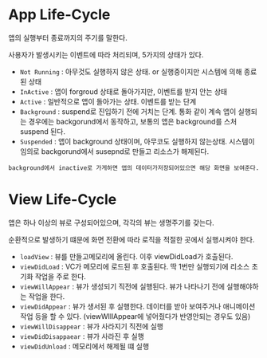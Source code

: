 # App Life-Cycle

앱의 실행부터 종료까지의 주기를 말한다.

사용자가 발생시키는 이벤트에 따라 처리되며, 5가지의 상태가 있다.

- `Not Running` : 아무것도 실행하지 않은 상태. or 실행중이지만 시스템에 의해 종료된 상태
- `InActive` : 앱이 forgroud 상태로 돌아가지만, 이벤트를 받지 안는 상태
- `Active` : 일반적으로 앱이 돌아가는 상태. 이벤트를 받는 단계
- `Background` : suspend로 진입하기 전에 거치는 단계. 통화 같이 계속 앱이 실행되는 경우에는 backgorund에서 동작하고, 보통의 앱은 background를 스처 suspend 된다.
- `Suspended` : 앱이 background 상태이며, 아무코도 실행하지 않는상태. 시스템이 임의로 backgorund에서 susepnd로 만들고 리소스가 해제된다.

```
background에서 inactive로 가게하면 앱의 데이터가저장되어있으면 해당 화면을 보여준다.
```

# View Life-Cycle

앱은 하나 이상의 뷰로 구성되어있으며, 각각의 뷰는 생명주기를 갖는다.

순환적으로 발생하기 떄문에 화면 전환에 따라 로직을 적절한 곳에서 실행시켜야 한다.

- `loadView` : 뷰를 만들고메모리에 올린다. 이후 viewDidLoad가 호출된다.
- `viewDidLoad` : VC가 메모리에 로드된 후 호출된다. 딱 1번만 실행되기에 리소스 초기화 작업을 주로 한다.
- `viewWillAppear` : 뷰가 생성되기 직전에 실행된다. 뷰가 나타나기 전에 실행해야하는 작업을 한다.
- `viewDidAppear` : 뷰가 생서된 후 실행한다. 데이터를 받아 보여주거나 애니메이션 작업 등을 할 수 있다. (viewWIllAppear에 넣어줬다가 반영안되는 경우도 있음)
- `viewWillDisappear` : 뷰가 사라지기 직전에 실행
- `viewDidDisappaear` : 뷰가 사라진 후 실행
- `viewDidUnload` : 메모리에서 해제될 떄 실행
